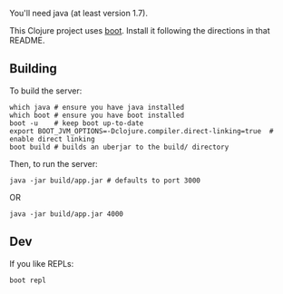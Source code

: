 You'll need java (at least version 1.7).

This Clojure project uses [boot](https://github.com/boot-clj/boot).
Install it following the directions in that README.

Building
--------

To build the server:

    which java # ensure you have java installed
    which boot # ensure you have boot installed
    boot -u    # keep boot up-to-date
    export BOOT_JVM_OPTIONS=-Dclojure.compiler.direct-linking=true  # enable direct linking
    boot build # builds an uberjar to the build/ directory

Then, to run the server:

    java -jar build/app.jar # defaults to port 3000

OR

    java -jar build/app.jar 4000


Dev
---

If you like REPLs:

    boot repl
